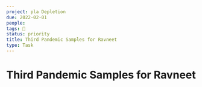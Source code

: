 ```yaml
---
project: pla Depletion
due: 2022-02-01
people:
tags: 🧨
status: priority
title: Third Pandemic Samples for Ravneet
type: Task
---
```


# Third Pandemic Samples for Ravneet